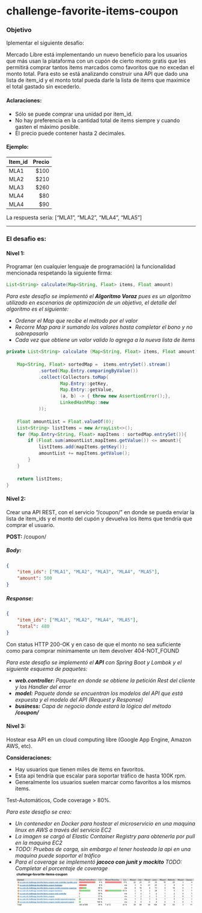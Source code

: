 # challenge-favorite-items-coupon

### Objetivo
Iplementar el siguiente desafio:

Mercado Libre está implementando un nuevo beneficio para los usuarios que más usan la 
plataforma con un cupón de cierto monto gratis que les permitirá comprar tantos items 
marcados como favoritos que no excedan el monto total. Para esto se está analizando
construir una API que dado una lista de item_id y el monto total pueda darle la lista de items
que maximice el total gastado sin excederlo.

#### Aclaraciones:
- Sólo se puede comprar una unidad por item_id.
- No hay preferencia en la cantidad total de items siempre y cuando gasten el máximo
posible.
- El precio puede contener hasta 2 decimales.

#### Ejemplo:

| Item_id | Precio |
| ----- | ---: |
| MLA1  | $100  |
| MLA2  | $210  |
| MLA3  | $260  |
| MLA4  | $80  |
| MLA4  | $90  |

La respuesta sería: [“MLA1”, “MLA2”, “MLA4”, “MLA5”]

___

### El desafio es:

#### Nivel 1:
Programar (en cualquier lenguaje de programación) la funcionalidad mencionada
respetando la siguiente firma:

```java		
List<String> calculate(Map<String, Float> items, Float amount)
```

*Para este desafio se implementó el **Algoritmo Voraz** pues es un algoritmo 
utilizado en escenarios de optimización de un objetivo, el detalle del 
algoritmo es el siguiente:*
- *Ordenar el Map que recibe el método por el valor*
- *Recorre Map para ir sumando los valores hasta completar el bono y no sobrepasarlo*
- *Cada vez que obtiene un valor valido lo agrega a la nueva lista de items*

```java		
private List<String> calculate (Map<String, Float> items, Float amount) {

    Map<String, Float> sortedMap =  items.entrySet().stream()
            .sorted(Map.Entry.comparingByValue())
            .collect(Collectors.toMap(
                    Map.Entry::getKey,
                    Map.Entry::getValue,
                    (a, b) -> { throw new AssertionError();},
                    LinkedHashMap::new
            ));

    Float amountList = Float.valueOf(0);
    List<String> listItems = new ArrayList<>();
    for (Map.Entry<String, Float> mapItems : sortedMap.entrySet()){
        if (Float.sum(amountList,mapItems.getValue()) <= amount){
            listItems.add(mapItems.getKey());
            amountList += mapItems.getValue();
        }
    }

    return listItems;
}
```

#### Nivel 2:
Crear una API REST, con el servicio “/coupon/” en donde se pueda enviar la lista de 
item_ids y el monto del cupón y devuelva los items que tendría que comprar el usuario.

**POST:** /coupon/

##### Body:

```json	
{
    "item_ids": ["MLA1", "MLA2", "MLA3", "MLA4", "MLA5"],
    "amount": 500
}
```

##### Response:

```json	
{
    "item_ids": ["MLA1", "MLA2", "MLA4", "MLA5"],
    "total": 480
}
```

Con status HTTP 200-OK y en caso de que el monto no sea suficiente como para comprar
mínimamente un item devolver 404-NOT_FOUND

*Para este desafio se implementó el **API** con Spring Boot y Lombok y el siguiente 
esquema de paquetes:*

- ***web.controller:*** *Paquete en donde se obtiene la petición Rest del cliente
    y los Handler del error*
- ***model:*** *Paquete donde se encuentran los modelos del API que está expuesta y
    el modelo del API (Request y Response)*
- ***business:*** *Capa de negocio donde estará la lógica del método* ***/coupon/***

#### Nivel 3:
Hostear esa API en un cloud computing libre (Google App Engine, Amazon AWS, etc).

**Consideraciones:**

- Hay usuarios que tienen miles de items en favoritos.
- Esta api tendría que escalar para soportar tráfico de hasta 100K rpm.
- Generalmente los usuarios suelen marcar como favoritos a los mismos items.

Test-Automáticos, Code coverage > 80%.

*Para este desafio se creo:*
- *Un contenedor en Docker para hostear el microservicio en una maquina linux en AWS 
a través del servicio EC2*
- *La imagen se cargó al Elastic Container Registry para obtenerla por pull en la maquina
EC2*
- *TODO: Pruebas de carga, sin embargo el tener hosteada la api en una maquina puede soportar el tráfico*
- *Para el coverage se implementó* ***jacoco con junit y mockito*** *TODO: Completar el porcentaje de coverage*
![jacoco](doc/assets/jacoco.jpeg)


